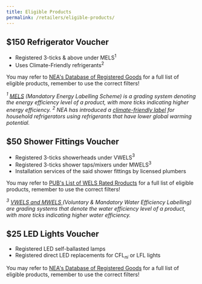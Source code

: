 ```yaml
---
title: Eligible Products
permalink: /retailers/eligible-products/
---
```

## $150 Refrigerator Voucher

- Registered 3-ticks & above under MELS$^1$
- Uses Climate-Friendly refrigerants$^2$

You may refer to [NEA's Database of Registered Goods](https://e-services.nea.gov.sg/els/Pages/Search/PublicSearchProduct.aspx?param=goods&type=p) for a full list of eligible products, remember to use the correct filters!

*$^1$ [MELS](https://www.nea.gov.sg/our-services/climate-change-energy-efficiency/energy-efficiency/household-sector/about-mandatory-energy-labelling-and-minimum-energy-performance-standards) (Mandatory Energy Labelling Scheme) is a grading system denoting the energy efficiency level of a product, with more ticks indicating higher energy efficiency.
$^2$ NEA has introduced a [climate-friendly label](https://www.nea.gov.sg/our-services/climate-change-energy-efficiency/climate-change/reducing-ghg-emissions-from-the-use-of-refrigerants-in-rac-sector#:~:text=Climate%2Dfriendly%20Label%20for%20household,that%20use%20climate%2Dfriendly%20refrigerants.) for household refrigerators using refrigerants that have lower global warming potential.*

## $50 Shower Fittings Voucher

- Registered 3-ticks showerheads under VWELS$^3$
- Registered 3-ticks shower taps/mixers under MWELS$^3$
- Installation services of the said shower fittings by licensed plumbers

You may refer to [PUB's List of WELS Rated Rroducts](https://app.pub.gov.sg/wels/Pages/ListOfProducts.aspx) for a full list of eligible products, remember to use the correct filters!

*$^3$ [VWELS and MWELS ](https://www.pub.gov.sg/wels/welsproducts) (Voluntary & Mandatory Water Efficiency Labelling) are grading systems that denote the water efficiency level of a product, with more ticks indicating higher water efficiency.*

## $25 LED Lights Voucher

- Registered LED self-ballasted lamps
- Registered direct LED replacements for CFL$_{ni}$ or LFL lights

You may refer to [NEA's Database of Registered Goods](https://e-services.nea.gov.sg/els/Pages/Search/PublicSearchProduct.aspx?param=goods&type=p) for a full list of eligible products, remember to use the correct filters!
